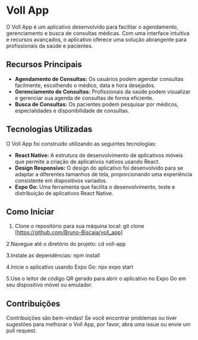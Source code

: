 # Voll App

O Voll App é um aplicativo desenvolvido para facilitar o agendamento, gerenciamento e busca de consultas médicas. Com uma interface intuitiva e recursos avançados, o aplicativo oferece uma solução abrangente para profissionais da saúde e pacientes.

## Recursos Principais

- **Agendamento de Consultas:** Os usuários podem agendar consultas facilmente, escolhendo o médico, data e hora desejados.
- **Gerenciamento de Consultas:** Profissionais da saúde podem visualizar e gerenciar sua agenda de consultas de forma eficiente.
- **Busca de Consultas:** Os pacientes podem pesquisar por médicos, especialidades e disponibilidade de consultas.

## Tecnologias Utilizadas

O Voll App foi construído utilizando as seguintes tecnologias:

- **React Native:** A estrutura de desenvolvimento de aplicativos móveis que permite a criação de aplicativos nativos usando React.
- **Design Responsivo:** O design do aplicativo foi desenvolvido para se adaptar a diferentes tamanhos de tela, proporcionando uma experiência consistente em dispositivos variados.
- **Expo Go:** Uma ferramenta que facilita o desenvolvimento, teste e distribuição de aplicativos React Native.

## Como Iniciar

1. Clone o repositório para sua máquina local:
   git clone [https://github.com/Bruno-Biscaia/voll_app]

2.Navegue até o diretório do projeto:
   cd voll-app

3.Instale as dependências:
   npm install

4.Inicie o aplicativo usando Expo Go:
   npx expo start

5.Use o leitor de código QR gerado para abrir o aplicativo no Expo Go em seu dispositivo móvel ou emulador.

## Contribuições

Contribuições são bem-vindas! Se você encontrar problemas ou tiver sugestões para melhorar o Voll App, por favor, abra uma issue ou envie um pull request.
